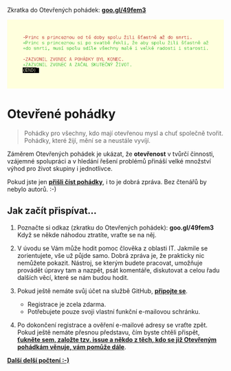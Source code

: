 Zkratka do Otevřených pohádek: **[goo.gl/49fem3](https://goo.gl/49fem3)**

![Otevřená pohádka](/obrazky/otevrena-pohadka.png)

# Otevřené pohádky

> Pohádky pro všechny, kdo mají otevřenou mysl a chuť společně tvořit. Pohádky, které žijí, mění se a neustále vyvíjí.

Záměrem Otevřených pohádek je ukázat, že **otevřenost** v tvůrčí činnosti, vzájemné spolupráci a v hledání řešení problémů přináší velké množství výhod pro život skupiny i jednotlivce.

Pokud jste jen **[přišli číst pohádky](/pohadky)**, i to je dobrá zpráva. Bez čtenářů by nebylo autorů. :-)

## Jak začít přispívat...

1) Poznačte si odkaz (zkratku do Otevřených pohádek): **goo.gl/49fem3**
        Když se někde náhodou ztratíte, vraťte se na něj.

1) V úvodu se Vám může hodit pomoc člověka z oblasti IT. Jakmile se zorientujete, vše už půjde samo. Dobrá zpráva je, že prakticky nic nemůžete pokazit. Nástroj, se kterým budete pracovat, umožňuje provádět úpravy tam a nazpět, psát komentáře, diskutovat a celou řadu dalších věcí, které se nám budou hodit.
1) Pokud ještě nemáte svůj účet na službě GitHub, **[připojte se](https://github.com/join)**.
    - Registrace je zcela zdarma.
    - Potřebujete pouze svoji vlastní funkční e-mailovou schránku.
1) Po dokončení registrace a ověření e-mailové adresy se vraťte zpět. Pokud ještě nemáte přesnou představu, čím byste chtěli přispět, **[ťukněte sem, založte tzv. issue a někdo z těch, kdo se již Otevřeným pohádkám věnuje, vám pomůže dále](https://github.com/fivaldi/otevrene-pohadky/issues/new?title=Chci%20se%20přidat)**.

**[Další delší počtení :-)](/README_dalsi_delsi_pocteni.md)**
